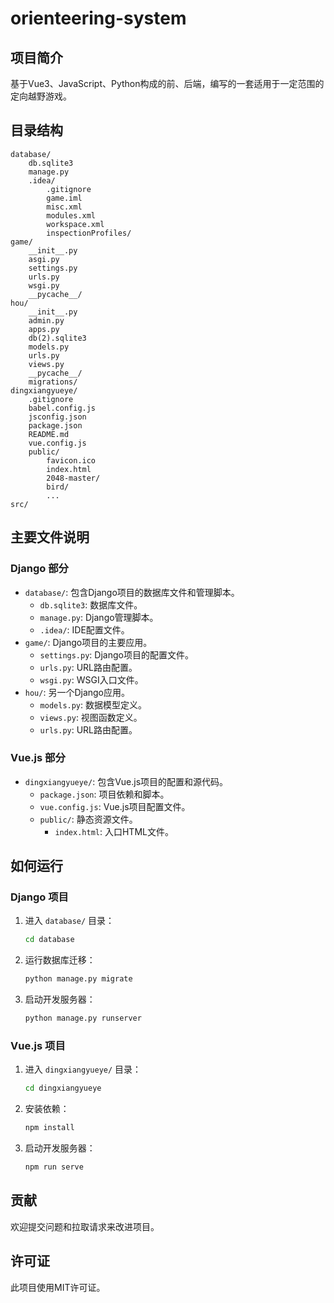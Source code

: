 # orienteering-system

## 项目简介
基于Vue3、JavaScript、Python构成的前、后端，编写的一套适用于一定范围的定向越野游戏。

## 目录结构
```
database/
    db.sqlite3
    manage.py
    .idea/
        .gitignore
        game.iml
        misc.xml
        modules.xml
        workspace.xml
        inspectionProfiles/
game/
    __init__.py
    asgi.py
    settings.py
    urls.py
    wsgi.py
    __pycache__/
hou/
    __init__.py
    admin.py
    apps.py
    db(2).sqlite3
    models.py
    urls.py
    views.py
    __pycache__/
    migrations/
dingxiangyueye/
    .gitignore
    babel.config.js
    jsconfig.json
    package.json
    README.md
    vue.config.js
    public/
        favicon.ico
        index.html
        2048-master/
        bird/
        ...
src/
```

## 主要文件说明

### Django 部分
- `database/`: 包含Django项目的数据库文件和管理脚本。
  - `db.sqlite3`: 数据库文件。
  - `manage.py`: Django管理脚本。
  - `.idea/`: IDE配置文件。
- `game/`: Django项目的主要应用。
  - `settings.py`: Django项目的配置文件。
  - `urls.py`: URL路由配置。
  - `wsgi.py`: WSGI入口文件。
- `hou/`: 另一个Django应用。
  - `models.py`: 数据模型定义。
  - `views.py`: 视图函数定义。
  - `urls.py`: URL路由配置。

### Vue.js 部分
- `dingxiangyueye/`: 包含Vue.js项目的配置和源代码。
  - `package.json`: 项目依赖和脚本。
  - `vue.config.js`: Vue.js项目配置文件。
  - `public/`: 静态资源文件。
    - `index.html`: 入口HTML文件。

## 如何运行

### Django 项目
1. 进入 `database/` 目录：
    ```sh
    cd database
    ```
2. 运行数据库迁移：
    ```sh
    python manage.py migrate
    ```
3. 启动开发服务器：
    ```sh
    python manage.py runserver
    ```

### Vue.js 项目
1. 进入 `dingxiangyueye/` 目录：
    ```sh
    cd dingxiangyueye
    ```
2. 安装依赖：
    ```sh
    npm install
    ```
3. 启动开发服务器：
    ```sh
    npm run serve
    ```

## 贡献
欢迎提交问题和拉取请求来改进项目。

## 许可证
此项目使用MIT许可证。
